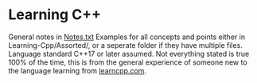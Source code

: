 # Learning C++

General notes in [Notes.txt](Notes.txt) Examples for all concepts and points either in Learning-Cpp/Assorted/, or a seperate folder if they have multiple files. Language standard C++17 or later assumed. Not everything stated is true 100% of the time, this is from the general experience of someone new to the language learning from [learncpp.com](https://learncpp.com).
